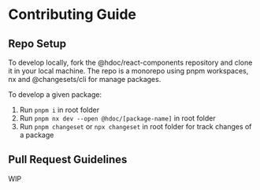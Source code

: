 # Contributing Guide

## Repo Setup

To develop locally, fork the @hdoc/react-components repository and clone it in your local machine. The repo is a monorepo using pnpm workspaces, nx and @changesets/cli for manage packages.

To develop a given package:

1. Run `pnpm i` in root folder
2. Run `pnpm nx dev --open @hdoc/[package-name]` in root folder
3. Run `pnpm changeset` or `npx changeset` in root folder for track changes of a package

## Pull Request Guidelines

WIP

